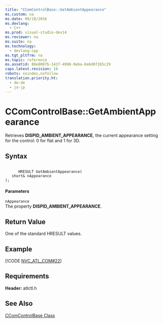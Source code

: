```yaml
---
title: "CComControlBase::GetAmbientAppearance"
ms.custom: na
ms.date: 09/19/2016
ms.devlang: 
  - C++
ms.prod: visual-studio-dev14
ms.reviewer: na
ms.suite: na
ms.technology: 
  - devlang-cpp
ms.tgt_pltfrm: na
ms.topic: reference
ms.assetid: 88e8087b-141f-4998-9eba-8e6d07265c29
caps.latest.revision: 16
robots: noindex,nofollow
translation.priority.ht: 
  - de-de
  - ja-jp
---
```

# CComControlBase::GetAmbientAppearance
Retrieves **DISPID_AMBIENT_APPEARANCE**, the current appearance setting for the control: 0 for flat and 1 for 3D.  
  
## Syntax  
  
```  
  
      HRESULT GetAmbientAppearance(  
   short& nAppearance  
);   
```  
  
#### Parameters  
 `nAppearance`  
 The property **DISPID_AMBIENT_APPEARANCE**.  
  
## Return Value  
 One of the standard HRESULT values.  
  
## Example  
 [!CODE [NVC_ATL_COM#22](../CodeSnippet/VS_Snippets_Cpp/NVC_ATL_COM#22)]  
  
## Requirements  
 **Header:** atlctl.h  
  
## See Also  
 [CComControlBase Class](../vs140/CComControlBase-Class.md)